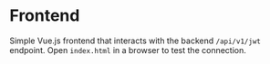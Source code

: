 # Frontend

Simple Vue.js frontend that interacts with the backend `/api/v1/jwt` endpoint.
Open `index.html` in a browser to test the connection.
